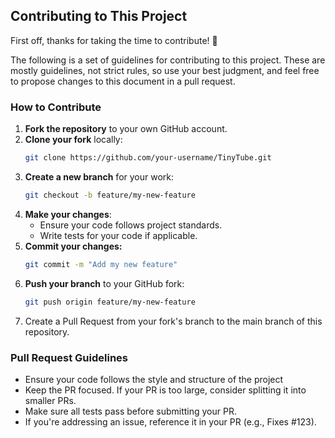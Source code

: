 ## Contributing to This Project

First off, thanks for taking the time to contribute! 🎉

The following is a set of guidelines for contributing to this project. These are mostly guidelines, not strict rules, so use your best judgment, and feel free to propose changes to this document in a pull request.

### How to Contribute

1. **Fork the repository** to your own GitHub account.
2. **Clone your fork** locally:
   ```bash
   git clone https://github.com/your-username/TinyTube.git
   ```
3. **Create a new branch** for your work:
    ```bash
    git checkout -b feature/my-new-feature
    ```
4. **Make your changes**:
   * Ensure your code follows project standards.
   * Write tests for your code if applicable.
5. **Commit your changes:**
   ```bash
   git commit -m "Add my new feature"
   ```
6. **Push your branch** to your GitHub fork:
    ```bash
    git push origin feature/my-new-feature

    ```
7. Create a Pull Request from your fork's branch to the main branch of this repository.



### Pull Request Guidelines
 * Ensure your code follows the style and structure of the project
 * Keep the PR focused. If your PR is too large, consider splitting it into smaller PRs.
 * Make sure all tests pass before submitting your PR.
 * If you're addressing an issue, reference it in your PR (e.g., Fixes #123).